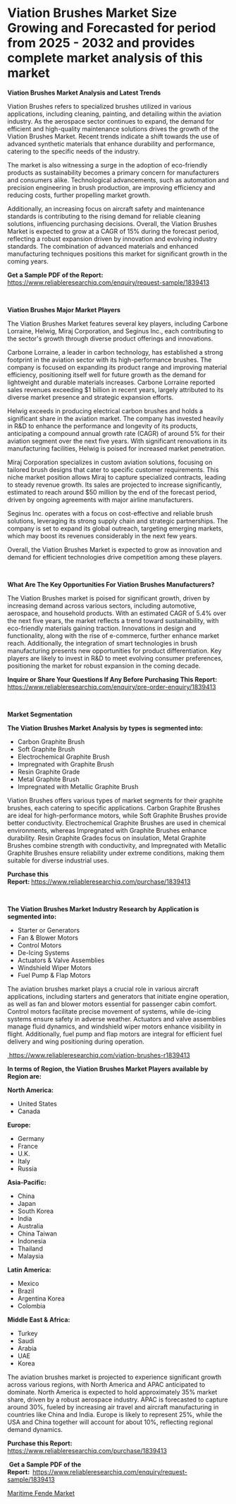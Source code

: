 <p><h1>Viation Brushes Market Size Growing and Forecasted for period from 2025 - 2032 and provides complete market analysis of this market</h1></p><p><strong>Viation Brushes Market Analysis and Latest Trends</strong></p>
<p><p>Viation Brushes refers to specialized brushes utilized in various applications, including cleaning, painting, and detailing within the aviation industry. As the aerospace sector continues to expand, the demand for efficient and high-quality maintenance solutions drives the growth of the Viation Brushes Market. Recent trends indicate a shift towards the use of advanced synthetic materials that enhance durability and performance, catering to the specific needs of the industry.</p><p>The market is also witnessing a surge in the adoption of eco-friendly products as sustainability becomes a primary concern for manufacturers and consumers alike. Technological advancements, such as automation and precision engineering in brush production, are improving efficiency and reducing costs, further propelling market growth.</p><p>Additionally, an increasing focus on aircraft safety and maintenance standards is contributing to the rising demand for reliable cleaning solutions, influencing purchasing decisions. Overall, the Viation Brushes Market is expected to grow at a CAGR of 15% during the forecast period, reflecting a robust expansion driven by innovation and evolving industry standards. The combination of advanced materials and enhanced manufacturing techniques positions this market for significant growth in the coming years.</p></p>
<p><strong>Get a Sample PDF of the Report:&nbsp;</strong> <a href="https://www.reliableresearchiq.com/enquiry/request-sample/1839413?utm_campaign=3437&utm_medium=2&utm_source=Github&utm_content=ia&utm_term=12042025&utm_id=viation-brushes">https://www.reliableresearchiq.com/enquiry/request-sample/1839413</a></p>
<p>&nbsp;</p>
<p><strong>Viation Brushes Major Market Players</strong></p>
<p><p>The Viation Brushes Market features several key players, including Carbone Lorraine, Helwig, Miraj Corporation, and Seginus Inc., each contributing to the sector's growth through diverse product offerings and innovations.</p><p>Carbone Lorraine, a leader in carbon technology, has established a strong footprint in the aviation sector with its high-performance brushes. The company is focused on expanding its product range and improving material efficiency, positioning itself well for future growth as the demand for lightweight and durable materials increases. Carbone Lorraine reported sales revenues exceeding $1 billion in recent years, largely attributed to its diverse market presence and strategic expansion efforts.</p><p>Helwig exceeds in producing electrical carbon brushes and holds a significant share in the aviation market. The company has invested heavily in R&D to enhance the performance and longevity of its products, anticipating a compound annual growth rate (CAGR) of around 5% for their aviation segment over the next five years. With significant renovations in its manufacturing facilities, Helwig is poised for increased market penetration.</p><p>Miraj Corporation specializes in custom aviation solutions, focusing on tailored brush designs that cater to specific customer requirements. This niche market position allows Miraj to capture specialized contracts, leading to steady revenue growth. Its sales are projected to increase significantly, estimated to reach around $50 million by the end of the forecast period, driven by ongoing agreements with major airline manufacturers.</p><p>Seginus Inc. operates with a focus on cost-effective and reliable brush solutions, leveraging its strong supply chain and strategic partnerships. The company is set to expand its global outreach, targeting emerging markets, which may boost its revenues considerably in the next few years.</p><p>Overall, the Viation Brushes Market is expected to grow as innovation and demand for efficient technologies drive competition among these players.</p></p>
<p>&nbsp;</p>
<p><strong>What Are The Key Opportunities For Viation Brushes Manufacturers?</strong></p>
<p><p>The Viation Brushes market is poised for significant growth, driven by increasing demand across various sectors, including automotive, aerospace, and household products. With an estimated CAGR of 5.4% over the next five years, the market reflects a trend toward sustainability, with eco-friendly materials gaining traction. Innovations in design and functionality, along with the rise of e-commerce, further enhance market reach. Additionally, the integration of smart technologies in brush manufacturing presents new opportunities for product differentiation. Key players are likely to invest in R&D to meet evolving consumer preferences, positioning the market for robust expansion in the coming decade.</p></p>
<p><strong>Inquire or Share Your Questions If Any Before Purchasing This Report:</strong> <a href="https://www.reliableresearchiq.com/enquiry/pre-order-enquiry/1839413?utm_campaign=3437&utm_medium=2&utm_source=Github&utm_content=ia&utm_term=12042025&utm_id=viation-brushes">https://www.reliableresearchiq.com/enquiry/pre-order-enquiry/1839413</a></p>
<p>&nbsp;</p>
<p><strong>Market Segmentation</strong></p>
<p><strong>The Viation Brushes Market Analysis by types is segmented into:</strong></p>
<p><ul><li>Carbon Graphite Brush</li><li>Soft Graphite Brush</li><li>Electrochemical Graphite Brush</li><li>Impregnated with Graphite Brush</li><li>Resin Graphite Grade</li><li>Metal Graphite Brush</li><li>Impregnated with Metallic Graphite Brush</li></ul></p>
<p><p>Viation Brushes offers various types of market segments for their graphite brushes, each catering to specific applications. Carbon Graphite Brushes are ideal for high-performance motors, while Soft Graphite Brushes provide better conductivity. Electrochemical Graphite Brushes are used in chemical environments, whereas Impregnated with Graphite Brushes enhance durability. Resin Graphite Grades focus on insulation, Metal Graphite Brushes combine strength with conductivity, and Impregnated with Metallic Graphite Brushes ensure reliability under extreme conditions, making them suitable for diverse industrial uses.</p></p>
<p><strong>Purchase this Report:&nbsp;</strong><a href="https://www.reliableresearchiq.com/purchase/1839413?utm_campaign=3437&utm_medium=2&utm_source=Github&utm_content=ia&utm_term=12042025&utm_id=viation-brushes">https://www.reliableresearchiq.com/purchase/1839413</a></p>
<p>&nbsp;</p>
<p><strong>The Viation Brushes Market Industry Research by Application is segmented into:</strong></p>
<p><ul><li>Starter or Generators</li><li>Fan & Blower Motors</li><li>Control Motors</li><li>De-Icing Systems</li><li>Actuators & Valve Assemblies</li><li>Windshield Wiper Motors</li><li>Fuel Pump & Flap Motors</li></ul></p>
<p><p>The aviation brushes market plays a crucial role in various aircraft applications, including starters and generators that initiate engine operation, as well as fan and blower motors essential for passenger cabin comfort. Control motors facilitate precise movement of systems, while de-icing systems ensure safety in adverse weather. Actuators and valve assemblies manage fluid dynamics, and windshield wiper motors enhance visibility in flight. Additionally, fuel pump and flap motors are integral for efficient fuel delivery and wing positioning during operation.</p></p>
<p><a href="https://www.reliableresearchiq.com/viation-brushes-r1839413?utm_campaign=3437&utm_medium=2&utm_source=Github&utm_content=ia&utm_term=12042025&utm_id=viation-brushes">&nbsp;https://www.reliableresearchiq.com/viation-brushes-r1839413</a></p>
<p><strong>In terms of Region, the Viation Brushes Market Players available by Region are:</strong></p>
<p>
    <p> <strong> North America: </strong>
        <ul>
            <li>United States</li>
            <li>Canada</li>
        </ul>
        </p> 
    <p> <strong> Europe: </strong>
        <ul>
            <li>Germany</li>
            <li>France</li>
            <li>U.K.</li>
            <li>Italy</li>
            <li>Russia</li>
        </ul>
        </p> 
    <p> <strong> Asia-Pacific: </strong>
        <ul>
            <li>China</li>
            <li>Japan</li>
            <li>South Korea</li>
            <li>India</li>
            <li>Australia</li>
            <li>China Taiwan</li>
            <li>Indonesia</li>
            <li>Thailand</li>
            <li>Malaysia</li>
        </ul>
        </p> 
    <p> <strong> Latin America: </strong>
        <ul>
            <li>Mexico</li>
            <li>Brazil</li>
            <li>Argentina Korea</li>
            <li>Colombia</li>
        </ul>
        </p> 
    <p> <strong> Middle East & Africa: </strong>
        <ul>
            <li>Turkey</li>
            <li>Saudi</li>
            <li>Arabia</li>
            <li>UAE</li>
            <li>Korea</li>
        </ul>
    </p>
    </p>
<p><p>The aviation brushes market is projected to experience significant growth across various regions, with North America and APAC anticipated to dominate. North America is expected to hold approximately 35% market share, driven by a robust aerospace industry. APAC is forecasted to capture around 30%, fueled by increasing air travel and aircraft manufacturing in countries like China and India. Europe is likely to represent 25%, while the USA and China together will account for about 10%, reflecting regional demand dynamics.</p></p>
<p><strong>Purchase this Report: </strong><a href="https://www.reliableresearchiq.com/purchase/1839413?utm_campaign=3437&utm_medium=2&utm_source=Github&utm_content=ia&utm_term=12042025&utm_id=viation-brushes">https://www.reliableresearchiq.com/purchase/1839413</a></p>
<p>&nbsp;<strong>Get a Sample PDF of the Report:&nbsp;&nbsp;</strong><a href="https://www.reliableresearchiq.com/enquiry/request-sample/1839413?utm_campaign=3437&utm_medium=2&utm_source=Github&utm_content=ia&utm_term=12042025&utm_id=viation-brushes">https://www.reliableresearchiq.com/enquiry/request-sample/1839413</a></p>
<p><strong></strong></p>
<p><p><a href="https://github.com/kadutjoelly83/Market-Research-Report-List-1/blob/main/maritime-fende-market.md?utm_campaign=3437&utm_medium=2&utm_source=Github&utm_content=ia&utm_term=12042025&utm_id=viation-brushes">Maritime Fende Market</a></p></p>